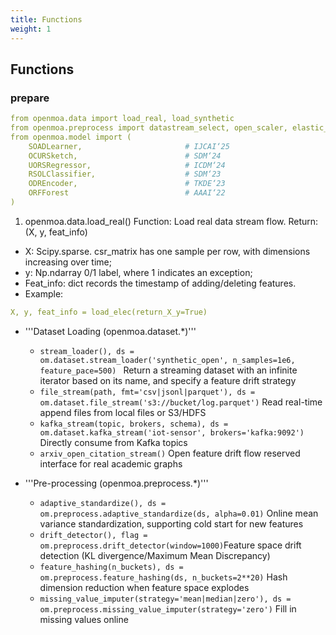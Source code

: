 ```yaml
---
title: Functions
weight: 1
---
```


## Functions
### prepare
```yaml
from openmoa.data import load_real, load_synthetic
from openmoa.preprocess import datastream_select, open_scaler, elastic_projection, 
from openmoa.model import (
    SOADLearner,                       # IJCAI‘25
    OCURSketch,                        # SDM‘24
    UORSRegressor,                     # ICDM‘24
    RSOLClassifier,                    # SDM‘23
    ODREncoder,                        # TKDE‘23
    ORFForest                          # AAAI‘22
)
```
1. openmoa.data.load_real()
Function: Load real data stream flow.
Return: (X, y, feat_info)
- X: Scipy.sparse. csr_matrix has one sample per row, with dimensions increasing over time;
- y: Np.ndarray 0/1 label, where 1 indicates an exception;
- Feat_info: dict records the timestamp of adding/deleting features.
- Example:
```yaml
X, y, feat_info = load_elec(return_X_y=True)
```

- '''Dataset Loading (openmoa.dataset.*)'''
  - ```stream_loader(), ds = om.dataset.stream_loader('synthetic_open', n_samples=1e6, feature_pace=500) ```	Return a streaming dataset with an infinite iterator based on its name, and specify a feature drift strategy
  - ```file_stream(path, fmt='csv|jsonl|parquet'), ds = om.dataset.file_stream('s3://bucket/log.parquet')```	Read real-time append files from local files or S3/HDFS	
  - ```kafka_stream(topic, brokers, schema), ds = om.dataset.kafka_stream('iot-sensor', brokers='kafka:9092')```	Directly consume from Kafka topics	
  - ```arxiv_open_citation_stream()```	Open feature drift flow reserved interface for real academic graphs

- '''Pre-processing (openmoa.preprocess.*)'''
  - ```adaptive_standardize(), ds = om.preprocess.adaptive_standardize(ds, alpha=0.01)```	Online mean variance standardization, supporting cold start for new features	
  - ```drift_detector(), flag = om.preprocess.drift_detector(window=1000)```Feature space drift detection (KL divergence/Maximum Mean Discrepancy)
  - ```feature_hashing(n_buckets), ds = om.preprocess.feature_hashing(ds, n_buckets=2**20)```	Hash dimension reduction when feature space explodes	
  - ```missing_value_imputer(strategy='mean|median|zero'), ds = om.preprocess.missing_value_imputer(strategy='zero')```	Fill in missing values online	


